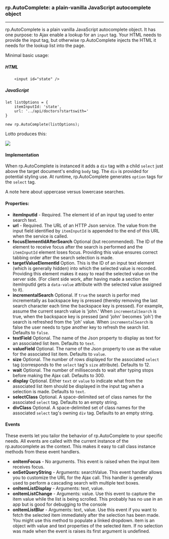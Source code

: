 

### rp.AutoComplete: a plain-vanilla JavaScript autocomplete object

---

rp.AutoComplete is a plain vanilla JavaScript autocomplete object. It has one purpose: to Ajax enable a lookup for an `input` tag. Your HTML needs to provide the input tag, but otherwise rp.AutoComplete injects the HTML it needs for the lookup list into the page.  

Minimal basic usage:

##### HTML

        <input id="state" />

##### JavaScript 

	let listOptions = {
	    itemInputId: 'state',         
	    url: '../api/doctors?startswith='
	}  

	new rp.AutoComplete(listOptions);

Lotto produces this:

![](https://rogerpence.com/storage/images/autocomplete.2458181.59358.png?1)

#### Implementation

When rp.AutoComplete is instanced it adds a `div` tag with a child `select` just above the target document's ending `body` tag. The `div` is provided for potential styling use. At runtime, rp.AutoComplete generates `option` tags for the `select` tag.

A note here about uppercase versus lowercase searches.    

#### Properties: 

* **itemInputId** - Required. The element id of an input tag used to enter search text.
* **url** - Required. The URL of an HTTP Json service. The value from the input field identified by `itemInputId` is appended to the end of this URL when the service is called. 
* **focusElementIdAfterSearch** Optional (but recommended). The ID of the element to receive focus after the search is performed and the `itemInputId` element loses focus. Providing this value ensures correct tabbing order after the search selection is made. 
* **targetValueElementId** Option. This is the ID of an input text element (which is generally hidden) into which the selected value is recorded. Providing this element makes it easy to read the selected value on the server side. (For client side work, after having made a section the itemInputId gets a `data-value` attribute with the selected value assigned to it).
* **incrementalSearch** Optional. If `true` the search is perfor
med incrementally as backspace key is pressed (thereby removing the last search character each time the backspace key is pressed). For example, assume the current search value is 'john.' When `incrementalSearch` is true, when the backspace key is pressed (and 'john' becomes 'joh') the search is refreshed from the 'joh' value. When `incrementalSearch` is false the user needs to type another key to refresh the search list. Defaults to `false`.
* **textField** Optional. The name of the Json property to display as text for an associated list item. Defaults to `text`.
* **valueField** Optional. The name of the Json property to use as the value for the associated list item. Defaults to `value`. 
* **size** Optional. The number of rows displayed for the associated `select` tag (corresponds to the `select` tag's `size` attribute). Defaults to 12.
* **wait** Optional. The number of milliseconds to wait after typing stops before making the Ajax call. Defaults to 300.
* **display** Optional. Either `text` or `value` to indicate what from the associated list item should be displayed in the input tag when a selection is made. Defaults to `text`. 
* **selectClass** Optional. A space-delimited set of class names for the associated `select` tag. Defaults to an empty string.
* **divClass** Optional. A space-delimited set of class names for the associated `select` tag's owning `div` tag. Defaults to an empty string. 

#### Events

These events let you tailor the behavior of rp.AutoComplete to your specific needs. All events are called with the current instance of the rp.autocomplete as the context. This makes it easy to call class instance methods from these event handlers.
  
* **onItemFocus** - No arguments. This event is raised when the input item receives focus. 
* **onSetQueryString** - Arguments: searchValue. This event handler allows you to customize the URL for the Ajax call. This handler is generally used to perform a cascading search with multiple text boxes. 
* **onItemListDisplay** - Arguments: text, value.  
* **onItemListChange** - Arguments: value. Use this event to capture the item value while the list is being scrolled. This probably has no use in an app but is good for debugging to the console 
* **onItemListBlur** - Arguments: text, value. Use this event if you want to fetch the selected item immediately after the selection has been made. You might use this method to populate a linked dropdown. item is an object with value and text properties of the selected item. If no selection was made when the event is raises its first argument is undefined. 
